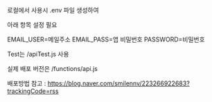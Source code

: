 로컬에서 사용시
.env 파일 생성하여

아래 항목 설정 필요

EMAIL_USER=메일주소
EMAIL_PASS=앱 비밀번호
PASSWORD=비밀번호

Test는 /apiTest.js 사용

실제 배포 버전은 /functions/api.js

배포방법 참고 : https://blog.naver.com/smilennv/223266922683?trackingCode=rss
